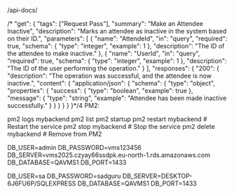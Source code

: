 
/api-docs/




  /*
"get": {
    "tags": ["Request Pass"],
    "summary": "Make an Attendee Inactive",
    "description": "Marks an attendee as inactive in the system based on their ID.",
    "parameters": [
      {
        "name": "AttendeId",
        "in": "query",
        "required": true,
        "schema": {
          "type": "integer",
          "example": 1
        },
        "description": "The ID of the attendee to make inactive."
      },
      {
        "name": "UserId",
        "in": "query",
        "required": true,
        "schema": {
          "type": "integer",
          "example": 1
        },
        "description": "The ID of the user performing the operation."
      }
    ],
    "responses": {
      "200": {
        "description": "The operation was successful, and the attendee is now inactive.",
        "content": {
          "application/json": {
            "schema": {
              "type": "object",
              "properties": {
                "success": {
                  "type": "boolean",
                  "example": true
                },
                "message": {
                  "type": "string",
                  "example": "Attendee has been made inactive successfully."
                }
              }
            }
          }
        }
      }*/4
PM2:

pm2 logs mybackend
pm2 list
pm2 startup
pm2 restart mybackend  # Restart the service
pm2 stop mybackend     # Stop the service
pm2 delete mybackend   # Remove from PM2


DB_USER=admin
DB_PASSWORD=vms123456
DB_SERVER=vms2025.czyay66ssdpk.eu-north-1.rds.amazonaws.com
DB_DATABASE=QAVMS1
DB_PORT=1433

DB_USER=sa
DB_PASSWORD=sadguru
DB_SERVER=DESKTOP-6J6FU6P/SQLEXPRESS
DB_DATABASE=QAVMS1
DB_PORT=1433
